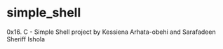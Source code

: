 # simple_shell
0x16. C - Simple Shell project by Kessiena Arhata-obehi and Sarafadeen Sheriff Ishola
